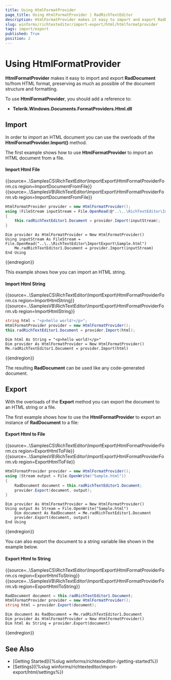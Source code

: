 ```yaml
---
title: Using HtmlFormatProvider
page_title: Using HtmlFormatProvider | RadRichTextEditor
description: HtmlFormatProvider makes it easy to import and export RadDocument to/from HTML format, preserving as much as possible of the document structure and formatting.
slug: winforms/richtexteditor/import-export/html/htmlformatprovider
tags: import/export
published: True
position: 2
---
```


# Using HtmlFormatProvider

__HtmlFormatProvider__ makes it easy to import and export __RadDocument__ to/from HTML format, preserving as much as possible of the document structure and formatting.

To use __HtmlFormatProvider__, you should add a reference to:

* __Telerik.Windows.Documents.FormatProviders.Html.dll__

## Import

In order to import an HTML document you can use the overloads of the __HtmlFormatProvider.Import()__ method.

The first example shows how to use **HtmlFormatProvider** to import an HTML document from a file.

#### Import Html File

{{source=..\SamplesCS\RichTextEditor\ImportExport\HtmlFormatProviderForm.cs region=ImportDocumentFromFile}} 
{{source=..\SamplesVB\RichTextEditor\ImportExport\HtmlFormatProviderForm.vb region=ImportDocumentFromFile}}
````C#
HtmlFormatProvider provider = new HtmlFormatProvider();
using (FileStream inputStream = File.OpenRead(@"..\..\RichTextEditor\ImportExport\Sample.html"))
{
    this.radRichTextEditor1.Document = provider.Import(inputStream);
}

````
````VB.NET
Dim provider As HtmlFormatProvider = New HtmlFormatProvider()
Using inputStream As FileStream = File.OpenRead("..\..\RichTextEditor\ImportExport\Sample.html")
    Me.radRichTextEditor1.Document = provider.Import(inputStream)
End Using

````



{{endregion}}

This example shows how you can import an HTML string.
 
#### Import Html String

{{source=..\SamplesCS\RichTextEditor\ImportExport\HtmlFormatProviderForm.cs region=ImportHtmlString}} 
{{source=..\SamplesVB\RichTextEditor\ImportExport\HtmlFormatProviderForm.vb region=ImportHtmlString}}
````C#
string html = "<p>hello world!</p>";
HtmlFormatProvider provider = new HtmlFormatProvider();
this.radRichTextEditor1.Document = provider.Import(html);

````
````VB.NET
Dim html As String = "<p>hello world!</p>"
Dim provider As HtmlFormatProvider = New HtmlFormatProvider()
Me.radRichTextEditor1.Document = provider.Import(html)

````



{{endregion}}

The resulting __RadDocument__ can be used like any code-generated document.
        
## Export

With the overloads of the __Export__ method you can export the document to an HTML string or a file.

The first example shows how to use the **HtmlFormatProvider** to export an instance of **RadDocument** to a file:

#### Export Html to File

{{source=..\SamplesCS\RichTextEditor\ImportExport\HtmlFormatProviderForm.cs region=ExportHtmlToFile}} 
{{source=..\SamplesVB\RichTextEditor\ImportExport\HtmlFormatProviderForm.vb region=ExportHtmlToFile}}
````C#
HtmlFormatProvider provider = new HtmlFormatProvider();
using (Stream output = File.OpenWrite("Sample.html"))
{
    RadDocument document = this.radRichTextEditor1.Document;
    provider.Export(document, output);
}

````
````VB.NET
Dim provider As HtmlFormatProvider = New HtmlFormatProvider()
Using output As Stream = File.OpenWrite("Sample.html")
    Dim document As RadDocument = Me.radRichTextEditor1.Document
    provider.Export(document, output)
End Using

````



{{endregion}}

You can also export the document to a string variable like shown in the example below.

#### Export Html to String

{{source=..\SamplesCS\RichTextEditor\ImportExport\HtmlFormatProviderForm.cs region=ExportHtmlToString}} 
{{source=..\SamplesVB\RichTextEditor\ImportExport\HtmlFormatProviderForm.vb region=ExportHtmlToString}}
````C#
RadDocument document = this.radRichTextEditor1.Document;
HtmlFormatProvider provider = new HtmlFormatProvider();
string html = provider.Export(document);

````
````VB.NET
Dim document As RadDocument = Me.radRichTextEditor1.Document
Dim provider As HtmlFormatProvider = New HtmlFormatProvider()
Dim html As String = provider.Export(document)

````



{{endregion}}

## See Also

* [Getting Started]({%slug winforms/richtexteditor-/getting-started%})
* [Settings]({%slug winforms/richtexteditor/import-export/html/settings%}) 